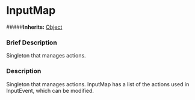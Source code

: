 #  InputMap  
#####**Inherits:** [Object](class_object)

###  Brief Description  
Singleton that manages actions.

###  Description  
Singleton that manages actions. InputMap has a list of the actions used in InputEvent, which can be modified.
